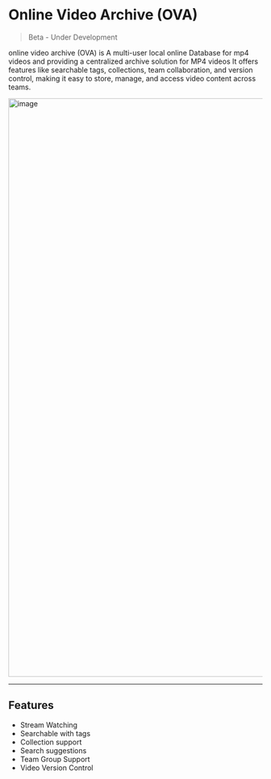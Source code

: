 # Online Video Archive (OVA)

> Beta - Under Development

online video archive (OVA) is A multi-user local online Database for mp4 videos and providing a centralized archive solution for MP4 videos
It offers features like searchable tags, collections, team collaboration, and version control, making it easy to store, manage, and access video content across teams.

<img width="2142" height="1149" alt="image" src="https://github.com/user-attachments/assets/4a270068-e773-4266-aafe-09cc98b80e39" />

---

## Features

- Stream Watching
- Searchable with tags
- Collection support
- Search suggestions
- Team Group Support
- Video Version Control
